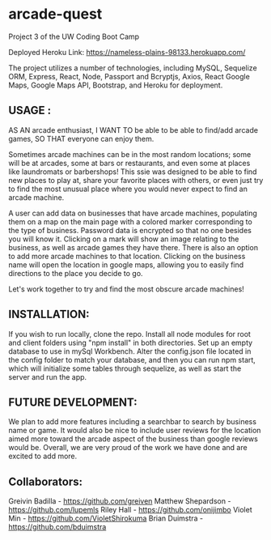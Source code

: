 # arcade-quest
Project 3 of the UW Coding Boot Camp

Deployed Heroku Link:  https://nameless-plains-98133.herokuapp.com/

The project utilizes a number of technologies, including MySQL, Sequelize ORM, Express, React, Node, Passport and Bcryptjs, Axios, React Google Maps, Google Maps API, Bootstrap, and Heroku for deployment.

## USAGE :

AS AN arcade enthusiast,
I WANT TO be able to be able to find/add arcade games,
SO THAT everyone can enjoy them.

Sometimes arcade machines can be in the most random locations; some will be at arcades, some at bars or restaurants, and even some at places like laundromats or barbershops! This ssie was designed to be able to find new places to play at, share your favorite places with others, or even just try to find the most unusual place where you would never expect to find an arcade machine.

A user can add data on businesses that have arcade machines, populating them on a map on the main page with a colored marker corresponding to the type of business. Password data is encrypted so that no one besides you will know it. Clicking on a mark will show an image relating to the business, as well as arcade games they have there. There is also an option to add more arcade machines to that location. Clicking on the business name will open the location in google maps, allowing you to easily find directions to the place you decide to go.

Let's work together to try and find the most obscure arcade machines!


## INSTALLATION: 

If you wish to run locally, clone the repo. Install all node modules for root and client folders using "npm install" in both directories. Set up an empty database to use in mySql Workbench. Alter the config.json file located in the config folder to match your database, and then you can run npm start, which will initialize some tables through sequelize, as well as start the server and run the app.


## FUTURE DEVELOPMENT:

We plan to add more features including a searchbar to search by business name or game. It would also be nice to include user reviews for the location aimed more toward the arcade aspect of the business than google reviews would be. Overall, we are very proud of the work we have done and are excited to add more.

## Collaborators:

Greivin Badilla -       https://github.com/greiven
Matthew Shepardson -    https://github.com/lupemls
Riley Hall -            https://github.com/onijimbo
Violet Min -            https://github.com/VioletShirokuma
Brian Duimstra -        https://github.com/bduimstra
